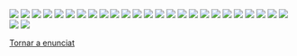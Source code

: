 
<img src="https://github.com/ArnauDominguez/Projecte-03/blob/main/Tasca04/img/Captura%20de%20pantalla%202025-10-22%20184212.png?raw=true "/>

<img src="https://github.com/ArnauDominguez/Projecte-03/blob/main/Tasca04/img/Captura%20de%20pantalla%202025-10-22%20184301.png?raw=true "/>

<img src="https://github.com/ArnauDominguez/Projecte-03/blob/main/Tasca04/img/Captura%20de%20pantalla%202025-10-22%20184432.png?raw=true "/>

<img src="https://github.com/ArnauDominguez/Projecte-03/blob/main/Tasca04/img/Captura%20de%20pantalla%202025-10-22%20184603.png?raw=true "/>

<img src="https://github.com/ArnauDominguez/Projecte-03/blob/main/Tasca04/img/Captura%20de%20pantalla%202025-10-22%20185034.png?raw=true "/>

<img src="https://github.com/ArnauDominguez/Projecte-03/blob/main/Tasca04/img/Captura%20de%20pantalla%202025-10-22%20185213.png?raw=true "/>

<img src="https://github.com/ArnauDominguez/Projecte-03/blob/main/Tasca04/img/Captura%20de%20pantalla%202025-10-23%20195657.png?raw=true "/>

<img src="https://github.com/ArnauDominguez/Projecte-03/blob/main/Tasca04/img/Captura%20de%20pantalla%202025-10-23%20195724.png?raw=true "/>

<img src="https://github.com/ArnauDominguez/Projecte-03/blob/main/Tasca04/img/Captura%20de%20pantalla%202025-10-23%20195748.png?raw=true "/>

<img src="https://github.com/ArnauDominguez/Projecte-03/blob/main/Tasca04/img/Captura%20de%20pantalla%202025-10-23%20195815.png?raw=true "/>

<img src="https://github.com/ArnauDominguez/Projecte-03/blob/main/Tasca04/img/Captura%20de%20pantalla%202025-10-23%20200115.png?raw=true "/>

<img src="https://github.com/ArnauDominguez/Projecte-03/blob/main/Tasca04/img/Captura%20de%20pantalla%202025-10-23%20204856.png?raw=true "/>

<img src="https://github.com/ArnauDominguez/Projecte-03/blob/main/Tasca04/img/Captura%20de%20pantalla%202025-10-23%20204237.png?raw=true "/>

<img src="https://github.com/ArnauDominguez/Projecte-03/blob/main/Tasca04/img/Captura%20de%20pantalla%202025-10-23%20204932.png?raw=true "/>

<img src="https://github.com/ArnauDominguez/Projecte-03/blob/main/Tasca04/img/Captura%20de%20pantalla%202025-10-23%20204840.png?raw=true "/>

<img src="https://github.com/ArnauDominguez/Projecte-03/blob/main/Tasca04/img/Captura%20de%20pantalla%202025-10-23%20204725.png?raw=true "/>

<img src="https://github.com/ArnauDominguez/Projecte-03/blob/main/Tasca04/img/Captura%20de%20pantalla%202025-10-23%20204825.png?raw=true "/>

<img src="https://github.com/ArnauDominguez/Projecte-03/blob/main/Tasca04/img/Captura%20de%20pantalla%202025-10-23%20205200.png?raw=true "/>

<img src="https://github.com/ArnauDominguez/Projecte-03/blob/main/Tasca04/img/Captura%20de%20pantalla%202025-10-23%20205427.png?raw=true "/>

<img src="https://github.com/ArnauDominguez/Projecte-03/blob/main/Tasca04/img/Captura%20de%20pantalla%202025-10-30%20203911.png?raw=true "/>

<img src="https://github.com/ArnauDominguez/Projecte-03/blob/main/Tasca04/img/Captura%20de%20pantalla%202025-10-29%20180459.png?raw=true "/>

<img src="https://github.com/ArnauDominguez/Projecte-03/blob/main/Tasca04/img/Captura%20de%20pantalla%202025-10-29%20180523.png?raw=true "/>

<img src="https://github.com/ArnauDominguez/Projecte-03/blob/main/Tasca04/img/Captura%20de%20pantalla%202025-10-29%20180111.png?raw=true "/>

<img src="https://github.com/ArnauDominguez/Projecte-03/blob/main/Tasca04/img/Captura%20de%20pantalla%202025-10-29%20181626.png?raw=true "/>

<img src="https://github.com/ArnauDominguez/Projecte-03/blob/main/Tasca04/img/Captura%20de%20pantalla%202025-10-29%20181705.png?raw=true "/>

<img src="https://github.com/ArnauDominguez/Projecte-03/blob/main/Tasca04/img/Captura%20de%20pantalla%202025-10-29%20182047.png?raw=true "/>

<img src="https://github.com/ArnauDominguez/Projecte-03/blob/main/Tasca04/img/Captura%20de%20pantalla%202025-10-29%20182127.png?raw=true "/>

[Tornar a enunciat](README.md)
